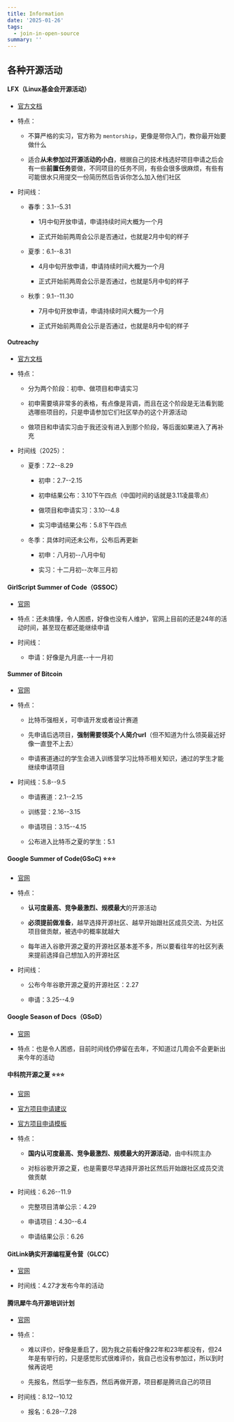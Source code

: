 ```yaml
---
title: Information
date: '2025-01-26'
tags:
  - join-in-open-source
summary: ''
---
```

## 各种开源活动
#### LFX（Linux基金会开源活动）

* [官方文档](https://docs.linuxfoundation.org/lfx/mentorship)

* 特点：

    * 不算严格的实习，官方称为 `mentorship`，更像是带你入门，教你最开始要做什么

    * 适合**从未参加过开源活动的小白**，根据自己的技术栈选好项目申请之后会有一些**前置任务**要做，不同项目的任务不同，有些会很多很麻烦，有些有可能很水只用提交一份简历然后告诉你怎么加入他们社区

* 时间线：

    * 春季：3.1--5.31

        * 1月中旬开放申请，申请持续时间大概为一个月

        * 正式开始前两周会公示是否通过，也就是2月中旬的样子

    * 夏季：6.1--8.31

        * 4月中旬开放申请，申请持续时间大概为一个月

        * 正式开始前两周会公示是否通过，也就是5月中旬的样子

    * 秋季：9.1--11.30

        * 7月中旬开放申请，申请持续时间大概为一个月

        * 正式开始前两周会公示是否通过，也就是8月中旬的样子

#### Outreachy

* [官方文档](https://www.outreachy.org/docs/)

* 特点：

    * 分为两个阶段：初申、做项目和申请实习

    * 初申需要填非常多的表格，有点像是背调，而且在这个阶段是无法看到能选哪些项目的，只是申请参加它们社区举办的这个开源活动

    * 做项目和申请实习由于我还没有进入到那个阶段，等后面如果进入了再补充

* 时间线（2025）：

    * 夏季：7.2--8.29

        * 初申：2.7--2.15

        * 初申结果公布：3.10下午四点（中国时间的话就是3.11凌晨零点）

        * 做项目和申请实习：3.10--4.8

        * 实习申请结果公布：5.8下午四点

    * 冬季：具体时间还未公布，公布后再更新

        * 初申：八月初--八月中旬

        * 实习：十二月初--次年三月初

#### GirlScript Summer of Code（GSSOC）

* [官网](https://gssoc.girlscript.tech/)

* 特点：还未搞懂，令人困惑，好像也没有人维护，官网上目前的还是24年的活动时间，甚至现在都还能继续申请

* 时间线：

    * 申请：好像是九月底--十一月初

#### Summer of Bitcoin

* [官网](https://www.summerofbitcoin.org/)

* 特点：

    * 比特币强相关，可申请开发或者设计赛道

    * 先申请后选项目，**强制需要领英个人简介url**（但不知道为什么领英最近好像一直登不上去）

    * 申请赛道通过的学生会进入训练营学习比特币相关知识，通过的学生才能继续申请项目

* 时间线：5.8--9.5

    * 申请赛道：2.1--2.15

    * 训练营：2.16--3.15

    * 申请项目：3.15--4.15

    * 公布进入比特币之夏的学生：5.1

#### Google Summer of Code(GSoC) ⭐⭐⭐

* [官网](https://summerofcode.withgoogle.com/)

* 特点：

    * **认可度最高、竞争最激烈、规模最大**的开源活动

    * **必须提前做准备**，越早选择开源社区、越早开始跟社区成员交流、为社区项目做贡献，被选中的概率就越大

    * 每年进入谷歌开源之夏的开源社区基本差不多，所以要看往年的社区列表来提前选择自己想加入的开源社区

* 时间线：

    * 公布今年谷歌开源之夏的开源社区：2.27

    * 申请：3.25--4.9

#### Google Season of Docs（GSoD）

* [官网](https://developers.google.com/season-of-docs?hl=zh-cn)

* 特点：也是令人困惑，目前时间线仍停留在去年，不知道过几周会不会更新出来今年的活动

#### 中科院开源之夏 ⭐⭐⭐

* [官网](https://summer-ospp.ac.cn/2022/#/homepage)

* [官方项目申请建议](https://summer-ospp.ac.cn/help/proj_apply/)

* [官方项目申请模板](https://summer-ospp.ac.cn/help/assets/%E9%A1%B9%E7%9B%AE%E7%94%B3%E8%AF%B7%E6%A8%A1%E6%9D%BF.pdf)

* 特点：

    * **国内认可度最高、竞争最激烈、规模最大的开源活动**，由中科院主办

    * 对标谷歌开源之夏，也是需要尽早选择开源社区然后开始跟社区成员交流做贡献

* 时间线：6.26--11.9

    * 完整项目清单公示：4.29

    * 申请项目：4.30--6.4

    * 申请结果公示：6.26

#### GitLink确实开源编程夏令营（GLCC）

* [官网](https://www.gitlink.org.cn/glcc)

* 时间线：4.27才发布今年的活动

#### 腾讯犀牛鸟开源培训计划

* [官网](https://opensource.tencent.com/summer-of-code)

* 特点：

    * 难以评价，好像是重启了，因为我之前看好像22年和23年都没有，但24年是有举行的，只是感觉形式很难评价，我自己也没有参加过，所以到时候再说吧

    * 先报名，然后学一些东西，然后再做开源，项目都是腾讯自己的项目

* 时间线：8.12--10.12

    * 报名：6.28--7.28
